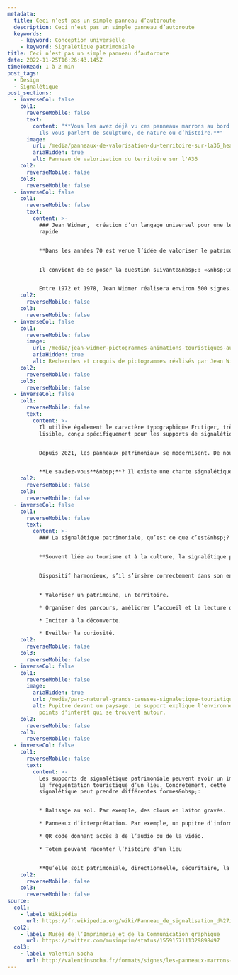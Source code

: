 ```yaml
---
metadata:
  title: Ceci n’est pas un simple panneau d’autoroute
  description: Ceci n’est pas un simple panneau d’autoroute
  keywords:
    - keyword: Conception universelle
    - keyword: Signalétique patrimoniale
title: Ceci n’est pas un simple panneau d’autoroute
date: 2022-11-25T16:26:43.145Z
timeToRead: 1 à 2 min
post_tags:
  - Design
  - Signalétique
post_sections:
  - inverseCol: false
    col1:
      reverseMobile: false
      text:
        content: "**Vous les avez déjà vu ces panneaux marrons au bord des autoroutes.
          Ils vous parlent de sculpture, de nature ou d’histoire.**"
      image:
        url: /media/panneaux-de-valorisation-du-territoire-sur-la36_head..jpg
        ariaHidden: true
        alt: Panneau de valorisation du territoire sur l'A36
    col2:
      reverseMobile: false
    col3:
      reverseMobile: false
  - inverseCol: false
    col1:
      reverseMobile: false
      text:
        content: >-
          ### Jean Widmer,  création d’un langage universel pour une lecture
          rapide


          **Dans les années 70 est venue l’idée de valoriser le patrimoine français depuis les autoroutes, lieu de fort trafic. C’est la société Autoroutes du Sud de la France qui lance le projet. C’est alors qu’intervient le graphiste suisse, Jean Widmer.**


          Il convient de se poser la question suivante&nbsp;: «&nbsp;Comment transmettre une information en moins de 3 secondes&nbsp;?&nbsp;» En effet, à 130 kms/h vous disposez de peu de temps pour lire et comprendre un message.


          Entre 1972 et 1978, Jean Widmer réalisera environ 500 signes. Le graphiste s’intéresse au minimalisme graphique du pictogramme&nbsp;: épaisseur de trait lisible à distance, sobriété des formes, synthétisation de l’information, lisibilité de la police de caractère…
    col2:
      reverseMobile: false
    col3:
      reverseMobile: false
  - inverseCol: false
    col1:
      reverseMobile: false
      image:
        url: /media/jean-widmer-pictogrammes-animations-touristiques-autoroutes-1972-78-recherche-croquis-portrait-index-grafik.jpg
        ariaHidden: true
        alt: Recherches et croquis de pictogrammes réalisés par Jean Widmer
    col2:
      reverseMobile: false
    col3:
      reverseMobile: false
  - inverseCol: false
    col1:
      reverseMobile: false
      text:
        content: >-
          Il utilise également le caractère typographique Frutiger, très
          lisible, conçu spécifiquement pour les supports de signalétique.


          Depuis 2021, les panneaux patrimoniaux se modernisent. De nouveaux artistes et graphistes interviennent sur les illustrations. Une véritable expo en 3 secondes et à ciel ouvert avec un flux constant de visiteurs&nbsp;!


          **Le saviez-vous**&nbsp;**? Il existe une charte signalétique bien précise pour la mise en forme de ces panneaux.**
    col2:
      reverseMobile: false
    col3:
      reverseMobile: false
  - inverseCol: false
    col1:
      reverseMobile: false
      text:
        content: >-
          ### La signalétique patrimoniale, qu’est ce que c’est&nbsp;?


          **Souvent liée au tourisme et à la culture, la signalétique patrimoniale vise à valoriser tous types de patrimoine sur un territoire**&nbsp;**: architecture, paysage, histoire, gastronomie, art… Pour aller plus loin, elle participe également à la visibilité de l’identité d’un territoire.**


          Dispositif harmonieux, s’il s’insère correctement dans son environnement, la signalétique est un élément fort de la communication d’un site, d’un monument ou d’un musée. La signalétique patrimoniale peut&nbsp;:


          * Valoriser un patrimoine, un territoire.

          * Organiser des parcours, améliorer l’accueil et la lecture d’un espace.

          * Inciter à la découverte.

          * Eveiller la curiosité.
    col2:
      reverseMobile: false
    col3:
      reverseMobile: false
  - inverseCol: false
    col1:
      reverseMobile: false
      image:
        ariaHidden: true
        url: /media/parc-naturel-grands-causses-signaletique-touristique-5206.jpg
        alt: Pupitre devant un paysage. Le support explique l'environnement et les
          points d'intérêt qui se trouvent autour.
    col2:
      reverseMobile: false
    col3:
      reverseMobile: false
  - inverseCol: false
    col1:
      reverseMobile: false
      text:
        content: >-
          Les supports de signalétique patrimoniale peuvent avoir un impact sur
          la fréquentation touristique d’un lieu. Concrètement, cette
          signalétique peut prendre différentes formes&nbsp;:


          * Balisage au sol. Par exemple, des clous en laiton gravés.

          * Panneaux d’interprétation. Par exemple, un pupitre d’information sur la faune et la flore.

          * QR code donnant accès à de l’audio ou de la vidéo.

          * Totem pouvant raconter l’histoire d’un lieu


          **Qu’elle soit patrimoniale, directionnelle, sécuritaire, la signalétique nous entoure. Ouvrez l’œil**&nbsp;**!**
    col2:
      reverseMobile: false
    col3:
      reverseMobile: false
source:
  col1:
    - label: Wikipédia
      url: https://fr.wikipedia.org/wiki/Panneau_de_signalisation_d%27int%C3%A9r%C3%AAt_culturel_et_touristique_en_France
  col2:
    - label: Musée de l’Imprimerie et de la Communication graphique
      url: https://twitter.com/musimprim/status/1559157111329898497
  col3:
    - label: Valentin Socha
      url: http://valentinsocha.fr/formats/signes/les-panneaux-marrons-des-autoroutes/
---
```

